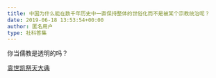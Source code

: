 ```yaml
---
title: 中国为什么能在数千年历史中一直保持整体的世俗化而不是被某个宗教统治呢？
date: 2019-06-18 13:53:54+00:00
author: 匿名用户
type: 社科答集
---
```

你当儒教是透明的吗？

[袁世凯祭天大典](https://link.zhihu.com/?target=https%3A//b23.tv/av15024477)
